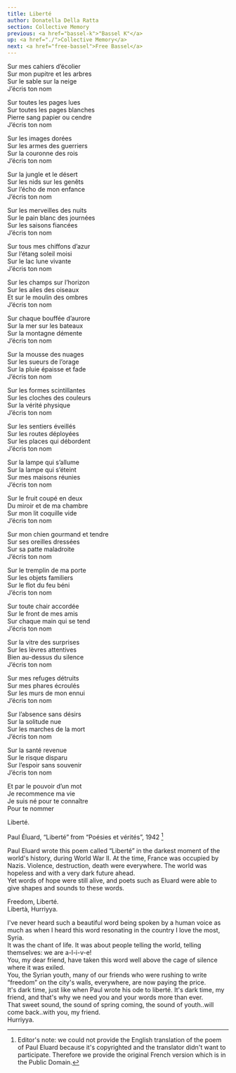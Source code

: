 ```yaml
---
title: Liberté
author: Donatella Della Ratta
section: Collective Memory
previous: <a href="bassel-k">"Bassel K"</a>
up: <a href="./">Collective Memory</a>
next: <a href="free-bassel">Free Bassel</a>
---
```


Sur mes cahiers d’écolier
<br>Sur mon pupitre et les arbres
<br>Sur le sable sur la neige
<br>J’écris ton nom

Sur toutes les pages lues
<br>Sur toutes les pages blanches
<br>Pierre sang papier ou cendre
<br>J’écris ton nom

Sur les images dorées
<br>Sur les armes des guerriers
<br>Sur la couronne des rois
<br>J’écris ton nom

Sur la jungle et le désert
<br>Sur les nids sur les genêts
<br>Sur l’écho de mon enfance
<br>J’écris ton nom

Sur les merveilles des nuits
<br>Sur le pain blanc des journées
<br>Sur les saisons fiancées
<br>J’écris ton nom

Sur tous mes chiffons d’azur
<br>Sur l’étang soleil moisi
<br>Sur le lac lune vivante
<br>J’écris ton nom

Sur les champs sur l’horizon
<br>Sur les ailes des oiseaux
<br>Et sur le moulin des ombres
<br>J’écris ton nom

Sur chaque bouffée d’aurore
<br>Sur la mer sur les bateaux
<br>Sur la montagne démente
<br>J’écris ton nom

Sur la mousse des nuages
<br>Sur les sueurs de l’orage
<br>Sur la pluie épaisse et fade
<br>J’écris ton nom

Sur les formes scintillantes
<br>Sur les cloches des couleurs
<br>Sur la vérité physique
<br>J’écris ton nom

Sur les sentiers éveillés
<br>Sur les routes déployées
<br>Sur les places qui débordent
<br>J’écris ton nom

Sur la lampe qui s’allume
<br>Sur la lampe qui s’éteint
<br>Sur mes maisons réunies
<br>J’écris ton nom

Sur le fruit coupé en deux
<br>Du miroir et de ma chambre
<br>Sur mon lit coquille vide
<br>J’écris ton nom

Sur mon chien gourmand et tendre
<br>Sur ses oreilles dressées
<br>Sur sa patte maladroite
<br>J’écris ton nom

Sur le tremplin de ma porte
<br>Sur les objets familiers
<br>Sur le flot du feu béni
<br>J’écris ton nom

Sur toute chair accordée
<br>Sur le front de mes amis
<br>Sur chaque main qui se tend
<br>J’écris ton nom

Sur la vitre des surprises
<br>Sur les lèvres attentives
<br>Bien au-dessus du silence
<br>J’écris ton nom

Sur mes refuges détruits
<br>Sur mes phares écroulés
<br>Sur les murs de mon ennui
<br>J’écris ton nom

Sur l’absence sans désirs
<br>Sur la solitude nue
<br>Sur les marches de la mort
<br>J’écris ton nom

Sur la santé revenue
<br>Sur le risque disparu
<br>Sur l’espoir sans souvenir
<br>J’écris ton nom

Et par le pouvoir d’un mot
<br>Je recommence ma vie
<br>Je suis né pour te connaître
<br>Pour te nommer

Liberté.

Paul Éluard, “Liberté” from “Poésies et vérités”, 1942 [^1]

Paul Eluard wrote this poem called “Liberté” in the darkest moment of
the world's history, during World War II. At the time, France was
occupied by Nazis. Violence, destruction, death were everywhere. The
world was hopeless and with a very dark future ahead.
<br>Yet words of hope were still alive, and poets such as Eluard were able
to give shapes and sounds to these words.

Freedom, Liberté.
<br>Libertà, Hurriyya.

I've never heard such a beautiful word being spoken by a human voice as much as when I heard this word resonating in the country I love the most, Syria.
<br>It was the chant of life. It was about people telling the world, telling themselves: we are a-l-i-v-e!
<br>You, my dear friend, have taken this word well above the cage of silence where it was exiled.
<br>You, the Syrian youth, many of our friends who were rushing to write “freedom” on the city's walls, everywhere, are now paying the price.
<br>It's dark time, just like when Paul wrote his ode to liberté. It's dark time, my friend, and that's why we need you and your words more than ever.
<br>That sweet sound, the sound of spring coming, the sound of youth..will come back..with you, my friend.
<br>Hurriyya.

[^1]: Editor's note: we could not provide the English translation of
      the poem of Paul Eluard because it's copyrighted and the
      translator didn't want to participate. Therefore we provide the
      original French version which is in the Public Domain.
